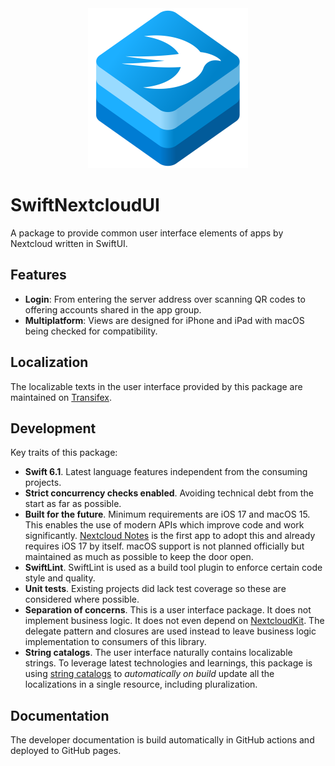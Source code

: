 <div align="center">
    <img src="SwiftNextcloudUI.svg" alt="Logo of SwiftNextcloudUI" width="256" height="256" />
</div>

# SwiftNextcloudUI

A package to provide common user interface elements of apps by Nextcloud written in SwiftUI.

## Features

- **Login**: From entering the server address over scanning QR codes to offering accounts shared in the app group.
- **Multiplatform**: Views are designed for iPhone and iPad with macOS being checked for compatibility.

## Localization

The localizable texts in the user interface provided by this package are maintained on [Transifex](https://app.transifex.com/nextcloud/nextcloud/swiftnextcloudui/).

## Development

Key traits of this package:

- **Swift 6.1**. Latest language features independent from the consuming projects.
- **Strict concurrency checks enabled**. Avoiding technical debt from the start as far as possible.
- **Built for the future**. Minimum requirements are iOS 17 and macOS 15. This enables the use of modern APIs which improve code and work significantly. [Nextcloud Notes](http://github.com/nextcloud/notes-ios) is the first app to adopt this and already requires iOS 17 by itself. macOS support is not planned officially but maintained as much as possible to keep the door open.
- **SwiftLint**. SwiftLint is used as a build tool plugin to enforce certain code style and quality.
- **Unit tests**. Existing projects did lack test coverage so these are considered where possible.
- **Separation of concerns**. This is a user interface package. It does not implement business logic. It does not even depend on [NextcloudKit](https://github.com/nextcloud/nextcloudkit). The delegate pattern and closures are used instead to leave business logic implementation to consumers of this library.
- **String catalogs**. The user interface naturally contains localizable strings. To leverage latest technologies and learnings, this package is using [string catalogs](https://developer.apple.com/documentation/xcode/localizing-and-varying-text-with-a-string-catalog) to _automatically on build_ update all the localizations in a single resource, including pluralization.

## Documentation

The developer documentation is build automatically in GitHub actions and deployed to GitHub pages.
